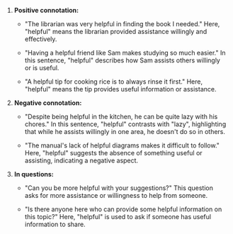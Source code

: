 1. **Positive connotation:**
   - "The librarian was very helpful in finding the book I needed."
     Here, "helpful" means the librarian provided assistance willingly and effectively.

   - "Having a helpful friend like Sam makes studying so much easier."
     In this sentence, "helpful" describes how Sam assists others willingly or is useful.

   - "A helpful tip for cooking rice is to always rinse it first."
     Here, "helpful" means the tip provides useful information or assistance.

2. **Negative connotation:**
   - "Despite being helpful in the kitchen, he can be quite lazy with his chores."
     In this sentence, "helpful" contrasts with "lazy", highlighting that while he assists willingly in one area, he doesn't do so in others.

   - "The manual's lack of helpful diagrams makes it difficult to follow."
     Here, "helpful" suggests the absence of something useful or assisting, indicating a negative aspect.

3. **In questions:**
   - "Can you be more helpful with your suggestions?"
     This question asks for more assistance or willingness to help from someone.

   - "Is there anyone here who can provide some helpful information on this topic?"
     Here, "helpful" is used to ask if someone has useful information to share.